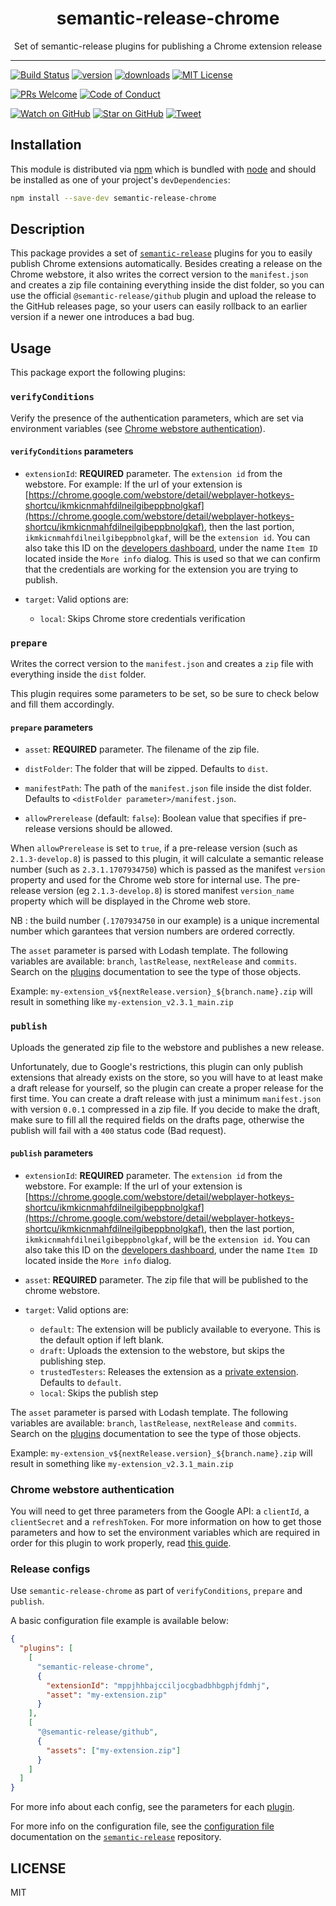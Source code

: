 <div align="center">
  <h1>semantic-release-chrome</h1>

  <p>Set of semantic-release plugins for publishing a Chrome extension release</p>
</div>

<hr />

[![Build Status][build-badge]][build]
[![version][version-badge]][package]
[![downloads][downloads-badge]][npmtrends]
[![MIT License][license-badge]][license]

[![PRs Welcome][prs-badge]][prs]
[![Code of Conduct][coc-badge]][coc]

[![Watch on GitHub][github-watch-badge]][github-watch]
[![Star on GitHub][github-star-badge]][github-star]
[![Tweet][twitter-badge]][twitter]

## Installation

This module is distributed via [npm][npm] which is bundled with [node][node] and
should be installed as one of your project's `devDependencies`:

```bash
npm install --save-dev semantic-release-chrome
```

## Description

This package provides a set of [`semantic-release`][semantic-release] plugins for you to easily publish Chrome extensions automatically.
Besides creating a release on the Chrome webstore, it also writes the correct version to the `manifest.json` and creates a zip file containing everything inside the dist folder, so you can use the official `@semantic-release/github` plugin and upload the release to the GitHub releases page, so your users can easily rollback to an earlier version if a newer one introduces a bad bug.

## Usage

This package export the following plugins:

### `verifyConditions`

Verify the presence of the authentication parameters, which are set via environment variables (see [Chrome webstore authentication][chrome-authentication]).

#### `verifyConditions` parameters

- `extensionId`: **REQUIRED** parameter. The `extension id` from the webstore. For example: If the url of your extension is [https://chrome.google.com/webstore/detail/webplayer-hotkeys-shortcu/ikmkicnmahfdilneilgibeppbnolgkaf](https://chrome.google.com/webstore/detail/webplayer-hotkeys-shortcu/ikmkicnmahfdilneilgibeppbnolgkaf), then the last portion, `ikmkicnmahfdilneilgibeppbnolgkaf`, will be the `extension id`. You can also take this ID on the [developers dashboard](https://chrome.google.com/webstore/developer/dashboard), under the name `Item ID` located inside the `More info` dialog. This is used so that we can confirm that the credentials are working for the extension you are trying to publish.

- `target`: Valid options are:
  - `local`: Skips Chrome store credentials verification

### `prepare`

Writes the correct version to the `manifest.json` and creates a `zip` file with everything inside the `dist` folder.

This plugin requires some parameters to be set, so be sure to check below and fill them accordingly.

#### `prepare` parameters

- `asset`: **REQUIRED** parameter. The filename of the zip file.

- `distFolder`: The folder that will be zipped. Defaults to `dist`.

- `manifestPath`: The path of the `manifest.json` file inside the dist folder. Defaults to `<distFolder parameter>/manifest.json`.

- `allowPrerelease` (default: `false`): Boolean value that specifies if pre-release versions should be allowed.

When `allowPrerelease` is set to `true`, if a pre-release version (such as `2.1.3-develop.8`) is passed to this plugin, it will calculate a semantic release number (such as `2.3.1.1707934750`) which is passed as the manifest `version` property and used for the Chrome web store for internal use. The pre-release version (eg `2.1.3-develop.8`) is stored manifest `version_name` property which will be displayed in the Chrome web store.

NB : the build number (`.1707934750` in our example) is a unique incremental number which garantees that version numbers are ordered correctly.

The `asset` parameter is parsed with Lodash template. The following variables are available: `branch`, `lastRelease`, `nextRelease` and `commits`. Search on the [plugins](https://github.com/semantic-release/semantic-release/blob/master/docs/developer-guide/plugin.md) documentation to see the type of those objects.

Example: `my-extension_v${nextRelease.version}_${branch.name}.zip` will result in something like `my-extension_v2.3.1_main.zip`

### `publish`

Uploads the generated zip file to the webstore and publishes a new release.

Unfortunately, due to Google's restrictions, this plugin can only publish extensions that already exists on the store, so you will have to at least make a draft release for yourself, so the plugin can create a proper release for the first time. You can create a draft release with just a minimum `manifest.json` with version `0.0.1` compressed in a zip file.
If you decide to make the draft, make sure to fill all the required fields on the drafts page, otherwise the publish will fail with a `400` status code (Bad request).

#### `publish` parameters

- `extensionId`: **REQUIRED** parameter. The `extension id` from the webstore. For example: If the url of your extension is [https://chrome.google.com/webstore/detail/webplayer-hotkeys-shortcu/ikmkicnmahfdilneilgibeppbnolgkaf](https://chrome.google.com/webstore/detail/webplayer-hotkeys-shortcu/ikmkicnmahfdilneilgibeppbnolgkaf), then the last portion, `ikmkicnmahfdilneilgibeppbnolgkaf`, will be the `extension id`. You can also take this ID on the [developers dashboard](https://chrome.google.com/webstore/developer/dashboard), under the name `Item ID` located inside the `More info` dialog.

- `asset`: **REQUIRED** parameter. The zip file that will be published to the chrome webstore.

- `target`: Valid options are:
  - `default`: The extension will be publicly available to everyone. This is the default option if left blank.
  - `draft`: Uploads the extension to the webstore, but skips the publishing step.
  - `trustedTesters`: Releases the extension as a [private extension](https://support.google.com/chrome/a/answer/2663860). Defaults to `default`.
  - `local`: Skips the publish step

The `asset` parameter is parsed with Lodash template. The following variables are available: `branch`, `lastRelease`, `nextRelease` and `commits`. Search on the [plugins](https://github.com/semantic-release/semantic-release/blob/master/docs/developer-guide/plugin.md) documentation to see the type of those objects.

Example: `my-extension_v${nextRelease.version}_${branch.name}.zip` will result in something like `my-extension_v2.3.1_main.zip`

### Chrome webstore authentication

You will need to get three parameters from the Google API: a `clientId`, a `clientSecret` and a `refreshToken`. For more information on how to get those parameters and how to set the environment variables which are required in order for this plugin to work properly, read [this guide](Authentication.md).

### Release configs

Use `semantic-release-chrome` as part of `verifyConditions`, `prepare` and `publish`.

A basic configuration file example is available below:

```json
{
  "plugins": [
    [
      "semantic-release-chrome",
      {
        "extensionId": "mppjhhbajcciljocgbadbhbgphjfdmhj",
        "asset": "my-extension.zip"
      }
    ],
    [
      "@semantic-release/github",
      {
        "assets": ["my-extension.zip"]
      }
    ]
  ]
}
```

For more info about each config, see the parameters for each [plugin](#usage).

For more info on the configuration file, see the [configuration file][configuration-file] documentation on the [`semantic-release`][semantic-release] repository.

## LICENSE

MIT

[npm]: https://www.npmjs.com/
[node]: https://nodejs.org
[build-badge]: https://github.com/GabrielDuarteM/semantic-release-chrome/workflows/CI/badge.svg
[build]: https://github.com/GabrielDuarteM/semantic-release-chrome/actions
[coverage-badge]: https://img.shields.io/codecov/c/github/GabrielDuarteM/semantic-release-chrome.svg
[coverage]: https://codecov.io/github/GabrielDuarteM/semantic-release-chrome
[version-badge]: https://img.shields.io/npm/v/semantic-release-chrome.svg
[package]: https://www.npmjs.com/package/semantic-release-chrome
[downloads-badge]: https://img.shields.io/npm/dm/semantic-release-chrome.svg
[npmtrends]: http://www.npmtrends.com/semantic-release-chrome
[license-badge]: https://img.shields.io/github/license/GabrielDuarteM/semantic-release-chrome.svg
[license]: https://github.com/GabrielDuarteM/semantic-release-chrome/blob/master/LICENSE
[prs-badge]: https://img.shields.io/badge/PRs-welcome-brightgreen.svg
[prs]: http://makeapullrequest.com
[donate-badge]: https://img.shields.io/badge/$-support-green.svg
[coc-badge]: https://img.shields.io/badge/code%20of-conduct-ff69b4.svg
[coc]: https://github.com/GabrielDuarteM/semantic-release-chrome/blob/master/other/CODE_OF_CONDUCT.md
[github-watch-badge]: https://img.shields.io/github/watchers/GabrielDuarteM/semantic-release-chrome.svg?style=social
[github-watch]: https://github.com/GabrielDuarteM/semantic-release-chrome/watchers
[github-star-badge]: https://img.shields.io/github/stars/GabrielDuarteM/semantic-release-chrome.svg?style=social
[github-star]: https://github.com/GabrielDuarteM/semantic-release-chrome/stargazers
[twitter]: https://twitter.com/intent/tweet?text=Check%20out%20semantic-release-chrome%20by%20%40GabrielDuarteM%20https%3A%2F%2Fgithub.com%2FGabrielDuarteM%2Fsemantic-release-chrome%20%F0%9F%91%8D
[twitter-badge]: https://img.shields.io/twitter/url/https/github.com/GabrielDuarteM/semantic-release-chrome.svg?style=social
[semantic-release]: https://github.com/semantic-release/semantic-release
[chrome-authentication]: #chrome-webstore-authentication
[configuration-file]: https://github.com/semantic-release/semantic-release/blob/master/docs/usage/configuration.md#configuration-file
